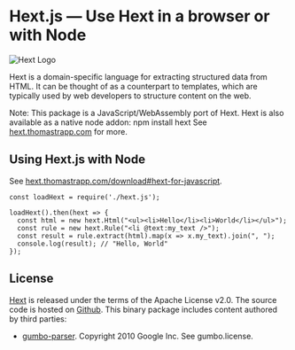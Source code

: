 # Hext.js — Use Hext in a browser or with Node

![Hext Logo](https://raw.githubusercontent.com/html-extract/html-extract.github.io/master/hext-logo-x100.png)

Hext is a domain-specific language for extracting structured data from HTML. It can be thought of as a counterpart to templates, which are typically used by web developers to structure content on the web.

Note: This package is a JavaScript/WebAssembly port of Hext. Hext is also available as a native node addon: npm install hext
See [hext.thomastrapp.com](https://hext.thomastrapp.com/) for more.

## Using Hext.js with Node

See [hext.thomastrapp.com/download#hext-for-javascript](https://hext.thomastrapp.com/download#hext-for-javascript).

```
const loadHext = require('./hext.js');

loadHext().then(hext => {
  const html = new hext.Html("<ul><li>Hello</li><li>World</li></ul>");
  const rule = new hext.Rule("<li @text:my_text />");
  const result = rule.extract(html).map(x => x.my_text).join(", ");
  console.log(result); // "Hello, World"
});
```

## License

[Hext](https://hext.thomastrapp.com/) is released under the terms of the Apache License v2.0. The source code is hosted on [Github](https://github.com/html-extract/hext.git).
This binary package includes content authored by third parties:
* [gumbo-parser](https://github.com/google/gumbo-parser). Copyright 2010 Google Inc. See gumbo.license.

